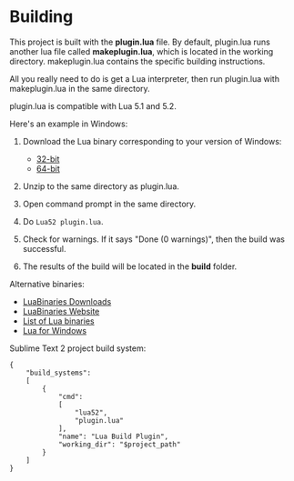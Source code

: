 # Building

This project is built with the **plugin.lua** file. By default, plugin.lua runs
another lua file called **makeplugin.lua**, which is located in the working
directory. makeplugin.lua contains the specific building instructions.

All you really need to do is get a Lua interpreter, then run plugin.lua with
makeplugin.lua in the same directory.

plugin.lua is compatible with Lua 5.1 and 5.2.

Here's an example in Windows:

1. Download the Lua binary corresponding to your version of Windows:

	- [32-bit](http://sourceforge.net/projects/luabinaries/files/5.2/Executables/lua-5.2_Win32_bin.zip/download)
	- [64-bit](http://sourceforge.net/projects/luabinaries/files/5.2/Executables/lua-5.2_Win64_bin.zip/download)

2. Unzip to the same directory as plugin.lua.
3. Open command prompt in the same directory.
4. Do `Lua52 plugin.lua`.
5. Check for warnings. If it says "Done (0 warnings)", then the build was successful.
6. The results of the build will be located in the **build** folder.


Alternative binaries:

- [LuaBinaries Downloads](http://sourceforge.net/projects/luabinaries/files/5.2/Executables/)
- [LuaBinaries Website](http://luabinaries.sourceforge.net/)
- [List of Lua binaries](http://lua-users.org/wiki/LuaBinaries)
- [Lua for Windows](http://code.google.com/p/luaforwindows/)

Sublime Text 2 project build system:

	{
		"build_systems":
		[
			{
				"cmd":
				[
					"lua52",
					"plugin.lua"
				],
				"name": "Lua Build Plugin",
				"working_dir": "$project_path"
			}
		]
	}

